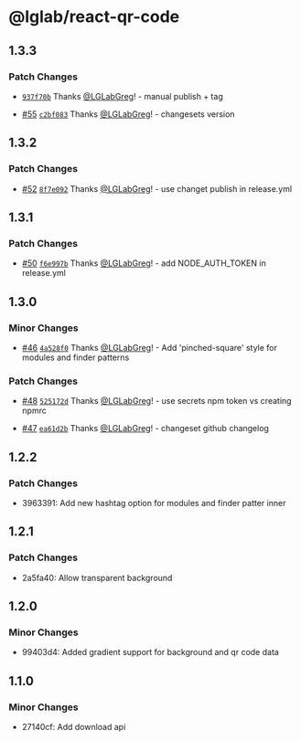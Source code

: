 # @lglab/react-qr-code

## 1.3.3

### Patch Changes

- [`937f70b`](https://github.com/LGLabGreg/react-qr-code/commit/937f70b3adaabd58cb884e3145128e88b7840bdd) Thanks [@LGLabGreg](https://github.com/LGLabGreg)! - manual publish + tag

- [#55](https://github.com/LGLabGreg/react-qr-code/pull/55) [`c2bf083`](https://github.com/LGLabGreg/react-qr-code/commit/c2bf083853cd6079bd65f33c13ce101ec3592cec) Thanks [@LGLabGreg](https://github.com/LGLabGreg)! - changesets version

## 1.3.2

### Patch Changes

- [#52](https://github.com/LGLabGreg/react-qr-code/pull/52) [`8f7e092`](https://github.com/LGLabGreg/react-qr-code/commit/8f7e0921cef73afe2234813d3dc06c1c4f1c3683) Thanks [@LGLabGreg](https://github.com/LGLabGreg)! - use changet publish in release.yml

## 1.3.1

### Patch Changes

- [#50](https://github.com/LGLabGreg/react-qr-code/pull/50) [`f6e997b`](https://github.com/LGLabGreg/react-qr-code/commit/f6e997bb88a157717fec9649622aefa6133bad3f) Thanks [@LGLabGreg](https://github.com/LGLabGreg)! - add NODE_AUTH_TOKEN in release.yml

## 1.3.0

### Minor Changes

- [#46](https://github.com/LGLabGreg/react-qr-code/pull/46) [`4a528f0`](https://github.com/LGLabGreg/react-qr-code/commit/4a528f0f2d1c179a7995f773ad8e9023564eb424) Thanks [@LGLabGreg](https://github.com/LGLabGreg)! - Add 'pinched-square' style for modules and finder patterns

### Patch Changes

- [#48](https://github.com/LGLabGreg/react-qr-code/pull/48) [`525172d`](https://github.com/LGLabGreg/react-qr-code/commit/525172d6f2ef15598f4e75f840bd912805dc6092) Thanks [@LGLabGreg](https://github.com/LGLabGreg)! - use secrets npm token vs creating npmrc

- [#47](https://github.com/LGLabGreg/react-qr-code/pull/47) [`ea61d2b`](https://github.com/LGLabGreg/react-qr-code/commit/ea61d2bddabd1c95f98ffd34162ee44f5516bf99) Thanks [@LGLabGreg](https://github.com/LGLabGreg)! - changeset github changelog

## 1.2.2

### Patch Changes

- 3963391: Add new hashtag option for modules and finder patter inner

## 1.2.1

### Patch Changes

- 2a5fa40: Allow transparent background

## 1.2.0

### Minor Changes

- 99403d4: Added gradient support for background and qr code data

## 1.1.0

### Minor Changes

- 27140cf: Add download api
